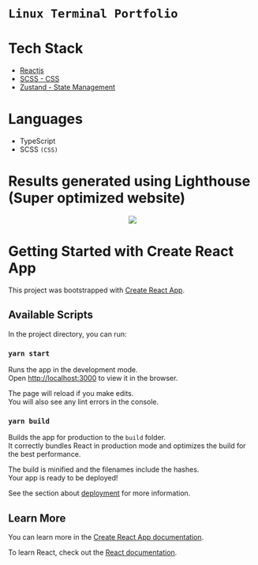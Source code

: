 # `Linux Terminal Portfolio`

# Tech Stack

- [Reactjs](https://reactjs.org/)
- [SCSS - CSS](https://sass-lang.com/)
- [Zustand - State Management](https://zustand-demo.pmnd.rs/)

# Languages

- TypeScript
- SCSS `(CSS)`

# Results generated using Lighthouse (Super optimized website)

<div align="center">
  <img src="https://user-images.githubusercontent.com/91727830/195993754-070c1481-fbde-46d4-bd77-0efe8c38b932.png" />
</div>
  
# Getting Started with Create React App

This project was bootstrapped with [Create React App](https://github.com/facebook/create-react-app).

## Available Scripts

In the project directory, you can run:

### `yarn start`

Runs the app in the development mode.\
Open [http://localhost:3000](http://localhost:3000) to view it in the browser.

The page will reload if you make edits.\
You will also see any lint errors in the console.

### `yarn build`

Builds the app for production to the `build` folder.\
It correctly bundles React in production mode and optimizes the build for the best performance.

The build is minified and the filenames include the hashes.\
Your app is ready to be deployed!

See the section about [deployment](https://facebook.github.io/create-react-app/docs/deployment) for more information.

## Learn More

You can learn more in the [Create React App documentation](https://facebook.github.io/create-react-app/docs/getting-started).

To learn React, check out the [React documentation](https://reactjs.org/).
